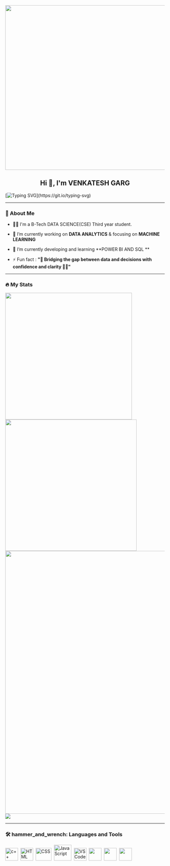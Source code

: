 <div id="header" align="center">
  <img src="https://cdn.dribbble.com/users/594393/screenshots/14508930/media/a0c3dd10e43c03e9d2452276e09ae089.gif" width="1100" 
     height="520"/>
</div>

<h2 align="center">Hi 👋, I'm VENKATESH GARG</h2>

[![Typing SVG](https://readme-typing-svg.herokuapp.com?duration=10000&center=true&vCenter=true&width=800&height=30&lines=Hello+this+is+Venkatesh+Welcome+to+my+Github+page.)](https://git.io/typing-svg)

---
### 👦 About Me
- 👨‍💻 I'm a B-Tech DATA SCIENCE(CSE) Third year student.

- 🔭 I’m currently working on **DATA ANALYTICS** & focusing on **MACHINE LEARNING**  

- 🌱 I’m currently developing and learning **POWER BI AND SQL **

- ⚡ Fun fact : **"🚀 Bridging the gap between data and decisions with confidence and clarity 🎨✨"** 
--- 
### 🔥 My Stats 
<img width="400"  src="https://github-readme-stats.vercel.app/api?username=Venki01a&show_icons=true&theme=blue-green" /> <img width="415" src="https://streak-stats.demolab.com/?user=Venki01a&theme=blue-green" />
<img width="830" src="https://github-readme-activity-graph.vercel.app/graph?username=Venki01a&bg_color=21232a&color=a8eeff&line=61dafb&point=f0fcff&area=true&hide_border=false" />
 <a href=""> <img align="center" src="https://github-readme-stats-sigma-five.vercel.app/api/top-langs/?username=Venki01a&theme=blue-green&line_height=20&hide=css"/> </a>
 

---
### 🛠️ hammer_and_wrench: Languages and Tools 

<div>
  <img src="https://cdn.jsdelivr.net/gh/devicons/devicon/icons/cplusplus/cplusplus-original.svg" alt="c++" width="40" height="40"/>&nbsp;
  <img src="https://pluspng.com/img-png/python-logo-png-open-2000.png" alt="HTML" width="40" height="40"/>&nbsp;
  <img src="https://1000logos.net/wp-content/uploads/2022/12/Power-BI-Logo-768x432.png" alt="CSS" width="50" height="40"/>&nbsp;
  <img src="https://th.bing.com/th/id/R.255b77e251b19a6d0600634d2ff9b006?rik=k3edqLFjWyFC1Q&riu=http%3a%2f%2fpngimg.com%2fuploads%2fmysql%2fmysql_PNG22.png&ehk=ffHItQzD%2fUaKL%2bPOiED3dtDd9YUI%2fJRUzYL5raCZnR8%3d&risl=&pid=ImgRaw&r=0" alt="JavaScript" width="55" height="50"/>&nbsp;
  <img src="https://cdn.jsdelivr.net/gh/devicons/devicon/icons/vscode/vscode-original.svg" alt="VS Code" width="40" height="40"/>&nbsp;
  <img src="https://www.liblogo.com/img-logo/ex220m9d7-excel-logo-microsoft-office-365-excel-logo-free-icon-of-logos-microsoft.png"  width="40" height="40"/>&nbsp;
  <img src="https://cdn2.iconfinder.com/data/icons/mixd/512/3_tableau-1024.png"  width="40" height="40"/>&nbsp;
  <img src="https://specials-images.forbesimg.com/imageserve/5fc09cf1950179a3f5f74874/960x0.jpg?fit=scale"  width="40" height="40"/>&nbsp;
 
</div>
